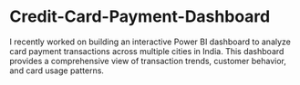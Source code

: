 # Credit-Card-Payment-Dashboard
I recently worked on building an interactive Power BI dashboard to analyze card payment transactions across multiple cities in India. This dashboard provides a comprehensive view of transaction trends, customer behavior, and card usage patterns.
